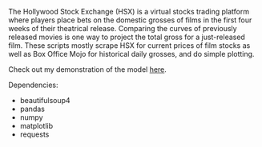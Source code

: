 The Hollywood Stock Exchange (HSX) is a virtual stocks trading platform where players place bets on the domestic grosses of films in the first four weeks of their theatrical release. Comparing the curves of previously released movies is one way to project the total gross for a just-released film. These scripts mostly scrape HSX for current prices of film stocks as well as Box Office Mojo for historical daily grosses, and do simple plotting.

Check out my demonstration of the model [here](http://tanuki.space/boxoffice.html).

Dependencies:
 * beautifulsoup4
 * pandas
 * numpy
 * matplotlib
 * requests
